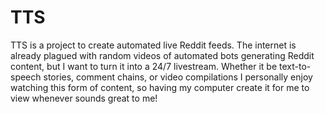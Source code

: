 # TTS

TTS is a project to create automated live Reddit feeds. The internet is already plagued with random videos of automated bots generating Reddit content, but I want to turn it into a 24/7 livestream. Whether it be text-to-speech stories, comment chains, or video compilations I personally enjoy watching this form of content, so having my computer create it for me to view whenever sounds great to me!
